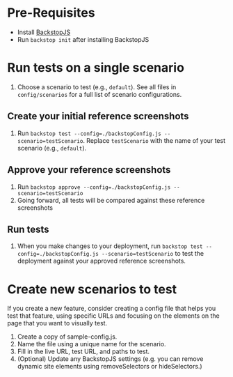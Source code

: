 # Pre-Requisites

- Install [BackstopJS](https://github.com/garris/BackstopJS)
- Run `backstop init` after installing BackstopJS

# Run tests on a single scenario

1. Choose a scenario to test (e.g., `default`). See all files in `config/scenarios` for a full list of scenario configurations.

## Create your initial reference screenshots

1. Run `backstop test --config=./backstopConfig.js --scenario=testScenario`. Replace `testScenario` with the name of your test scenario (e.g., `default`).

## Approve your reference screenshots

1. Run `backstop approve --config=./backstopConfig.js --scenario=testScenario`
1. Going forward, all tests will be compared against these reference screenshots

## Run tests

1. When you make changes to your deployment, run `backstop test --config=./backstopConfig.js --scenario=testScenario` to test the deployment against your approved reference screenshots.

# Create new scenarios to test

If you create a new feature, consider creating a config file that helps you test that feature, using specific URLs and focusing on the elements on the page that you want to visually test.

1. Create a copy of sample-config.js.
2. Name the file using a unique name for the scenario.
3. Fill in the live URL, test URL, and paths to test.
4. (Optional) Update any BackstopJS settings (e.g. you can remove dynamic site elements using removeSelectors or hideSelectors.)
